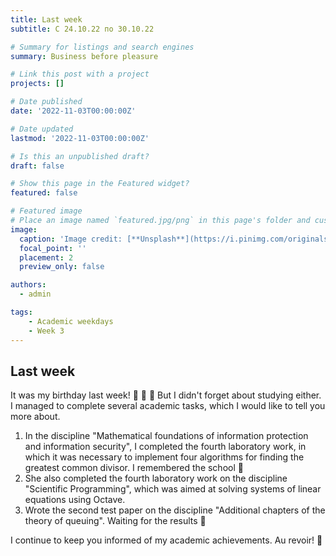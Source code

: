 ```yaml
---
title: Last week
subtitle: С 24.10.22 по 30.10.22

# Summary for listings and search engines
summary: Business before pleasure

# Link this post with a project
projects: []

# Date published
date: '2022-11-03T00:00:00Z'

# Date updated
lastmod: '2022-11-03T00:00:00Z'

# Is this an unpublished draft?
draft: false

# Show this page in the Featured widget?
featured: false

# Featured image
# Place an image named `featured.jpg/png` in this page's folder and customize its options here.
image:
  caption: 'Image credit: [**Unsplash**](https://i.pinimg.com/originals/c1/96/d7/c196d7282ce67d8b4b24133cda1a7ee7.jpg)'
  focal_point: ''
  placement: 2
  preview_only: false

authors:
  - admin

tags:
    - Academic weekdays
    - Week 3
---
```



## Last week

It was my birthday last week! 🎉 🎉 🎉
But I didn't forget about studying either. I managed to complete several academic tasks, which I would like to tell you more about.
1. In the discipline "Mathematical foundations of information protection and information security", I completed the fourth laboratory work, in which it was necessary to implement four algorithms for finding the greatest common divisor. I remembered the school 👶
2. She also completed the fourth laboratory work on the discipline "Scientific Programming", which was aimed at solving systems of linear equations using Octave.
3. Wrote the second test paper on the discipline "Additional chapters of the theory of queuing". Waiting for the results 🤞

I continue to keep you informed of my academic achievements. Au revoir! 👋
